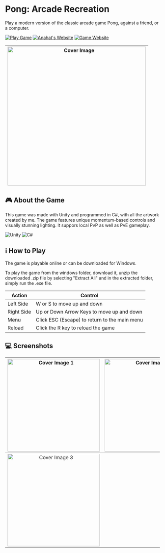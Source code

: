# Pong: Arcade Recreation

Play a modern version of the classic arcade game Pong, against a friend, or a computer.

[![Play Game](https://img.shields.io/badge/Itch.io-Play_Online-seagreen)](https://anahatm.itch.io/pong-advanced)
[![Anahat's Website](https://img.shields.io/badge/Developer_Website-AnahatMudgal.com-navy)](https://AnahatMudgal.com)
[![Game Website](https://img.shields.io/badge/Website_Page-Pong:_Arcade_Recreation-blue)](https://AnahatMudgal.com/games/pong-arcade-recreation)


| <img src="https://img.itch.zone/aW1nLzE5NzIyNjM3LnBuZw==/original/Tyzecx.png" alt="Cover Image" width=450px /> |
| :------------------------------------------------------------------------------------------------------------: |

## 🎮 About the Game

This game was made with Unity and programmed in C#, with all the artwork created by me.
The game features unique momentum-based controls and visually stunning lighting. It suppors local PvP as well as PvE gameplay.

![Unity](https://img.shields.io/badge/-Unity-05122A?style=flat-square&logo=Unity&color=2a2e34) 
![C#](https://img.shields.io/badge/-C%23-05122A?style=flat-square&logo=C-Sharp&color=2a2e34) 

## ℹ️ How to Play

The game is playable online or can be downloaded for Windows.

To play the game from the windows folder, download it, unzip the downloaded .zip file by selecting "Extract All" and in the extracted folder, simply run the .exe file. 

| Action | Control |
| -------- | ------- |
| Left Side | W or S to move up and down |
| Right Side | Up or Down Arrow Keys to move up and down |
| Menu | Click ESC (Escape) to return to the main menu |
| Reload | Click the R key to reload the game |

## 💻 Screenshots

| <img src="https://img.itch.zone/aW1hZ2UvMzMwMjUxMy8xOTcyMjIyNC5wbmc=/original/Y9Cr6J.png" alt="Cover Image 1" width="300px"> | <img src="https://img.itch.zone/aW1hZ2UvMzMwMjUxMy8xOTcyMjIyNy5wbmc=/original/STbXHF.png" alt="Cover Image 2" width="300px"> |
| :--------------------------------------------------------------------------------------------------------------------------: | :--------------------------------------------------------------------------------------------------------------------------: |
| <img src="https://img.itch.zone/aW1hZ2UvMzMwMjUxMy8xOTcyMjIyNi5wbmc=/original/8vVYpI.png" alt="Cover Image 3" width="300px"> |
